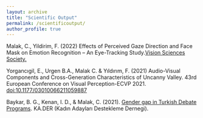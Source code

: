 ```yaml
---
layout: archive
title: "Scientific Output"
permalink: /scientificoutput/
author_profile: true
---
```


Malak, C., Yildirim, F. (2022) Effects of Perceived Gaze Direction and Face Mask on Emotion Recognition – An Eye-Tracking Study.[Vision Sciences Society.](https://www.visionsciences.org/presentation/?id=4526)

Yorgancıgil, E., Urgen B.A., Malak C. & Yıldırım, F. (2021) Audio-Visual Components and Cross-Generation Characteristics of Uncanny Valley. 43rd European Conference on Visual Perception-ECVP 2021. [doi:10.1177/03010066211059887](https://journals.sagepub.com/pb-assets/ECVP%202021%2003010066211059887-1641553299747.pdf)

Baykar, B. G., Kenan, I. D., & Malak, C. (2021). [Gender gap in Turkish Debate Programs](https://www.academia.edu/49345901/TV_Tartışmalarında_Cinsiyetler_Arası_Uçurum). KA.DER (Kadın Adayları Destekleme Dernegi).

<!---
 {% if author.googlescholar %}
 You can also find my articles on <u><a href="{{author.googlescholar}}">my Google Scholar profile</a>.</u>
 {% endif %}
 {% include base_path %}
 {% for post in site.publications reversed %}
 {% include archive-single.html %}
 {% endfor %}
 --->
